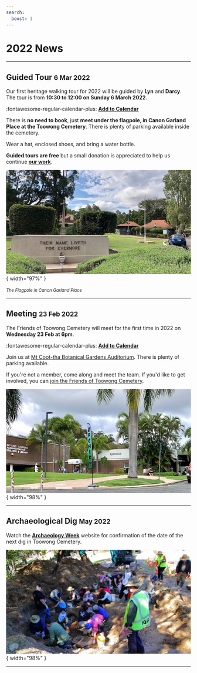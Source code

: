 ```yaml
---
search:
  boost: 1  
---
```


# 2022 News

---

## Guided Tour <small>6 Mar 2022</small>

Our first heritage walking tour for 2022 will be guided by **Lyn** and **Darcy**. The tour is from **10:30 to 12:00 on Sunday 6 March 2022**. 

:fontawesome-regular-calendar-plus: **[Add to Calendar](../assets/calendar/fotc-tour-20220306.ics)**

There is **no need to book**, just **meet under the flagpole, in Canon Garland Place at the Toowong Cemetery**. There is plenty of parking available inside the cemetery. 

Wear a hat, enclosed shoes, and bring a water bottle.

**Guided tours are free** but a small donation is appreciated to help us continue **[our work](../about/index.md)**. 

![](../assets/flag-pole.jpg){ width="97%" } 

*<small>The Flagpole in Canon Garland Place</small>*



--- 

## Meeting <small>23 Feb 2022</small>

The Friends of Toowong Cemetery will meet for the first time in 2022 on **Wednesday 23 Feb at 6pm**. 

:fontawesome-regular-calendar-plus: **[Add to Calendar](../assets/calendar/fotc-meeting-20220223.ics)**


Join us at [Mt Coot-tha Botanical Gardens Auditorium](https://www.brisbane.qld.gov.au/things-to-see-and-do/council-venues-and-precincts/parks/botanic-gardens-in-brisbane/brisbane-botanic-gardens-mt-coot-tha). There is plenty of parking available. 

If you're not a member, come along and meet the team. If you'd like to get involved, you can [join the Friends of Toowong Cemetery](../about/#join-us).


![](../assets/auditorium.jpg){ width="98%" }   

<!-- picture of members -->

---

## Archaeological Dig <small>May 2022</small>

Watch the **[Archaeology Week](https://archaeologyweek.org/events-list?category=Qld
)** website for confirmation of the date of the next dig in Toowong Cemetery.

![](../assets/dig-3.jpg){ width="98%" }   

---
